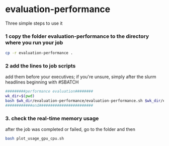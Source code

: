 # evaluation-performance

Three simple steps to use it
### 1 copy the folder evaluation-performance to the directory where you run your job
```bash
cp -r evaluation-performance .
```
### 2 add the lines to job scripts
add them before your executives; 
if you're unsure, simply after the slurm headlines beginning with #SBATCH
```bash
#########performance evaluation########
wk_dir=$(pwd)
bash $wk_dir/evaluation-performance/evaluation-performance.sh $wk_dir/evaluation-performance/
############end########################
```
### 3. check the real-time memory usage
after the job was completed or failed, go to the folder and then
```bash
bash plot_usage_gpu_cpu.sh
```
